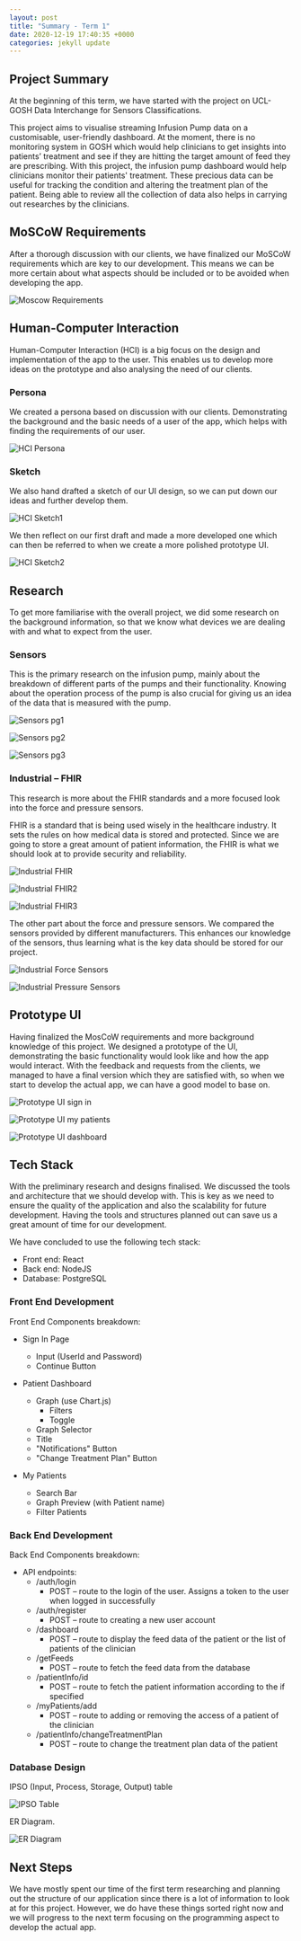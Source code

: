 ```yaml
---
layout: post
title: "Summary - Term 1"
date: 2020-12-19 17:40:35 +0000
categories: jekyll update
---
```


## Project Summary

At the beginning of this term, we have started with the project on UCL-GOSH Data Interchange for Sensors Classifications.

This project aims to visualise streaming Infusion Pump data on a customisable, user-friendly dashboard. At the moment, there is no monitoring system in GOSH which would help clinicians to get insights into patients’ treatment and see if they are hitting the target amount of feed they are prescribing. With this project, the infusion pump dashboard would help clinicians monitor their patients' treatment. These precious data can be useful for tracking the condition and altering the treatment plan of the patient. Being able to review all the collection of data also helps in carrying out researches by the clinicians.

## MoSCoW Requirements

After a thorough discussion with our clients, we have finalized our MoSCoW requirements which are key to our development. This means we can be more certain about what aspects should be included or to be avoided when developing the app.

![Moscow Requirements](/Dev-Blog/assets/week6/moscow.png)

## Human-Computer Interaction

Human-Computer Interaction (HCI) is a big focus on the design and implementation of the app to the user. This enables us to develop more ideas on the prototype and also analysing the need of our clients.

### Persona

We created a persona based on discussion with our clients. Demonstrating the background and the basic needs of a user of the app, which helps with finding the requirements of our user.

![HCI Persona](/Dev-Blog/assets/week3/persona.png)

### Sketch

We also hand drafted a sketch of our UI design, so we can put down our ideas and further develop them.

![HCI Sketch1](/Dev-Blog/assets/week3/sketch1.png)

We then reflect on our first draft and made a more developed one which can then be referred to when we create a more polished prototype UI.

![HCI Sketch2](/Dev-Blog/assets/week3/sketch2.png)

## Research

To get more familiarise with the overall project, we did some research on the background information, so that we know what devices we are dealing with and what to expect from the user.

### Sensors

This is the primary research on the infusion pump, mainly about the breakdown of different parts of the pumps and their functionality. Knowing about the operation process of the pump is also crucial for giving us an idea of the data that is measured with the pump.

![Sensors pg1](/Dev-Blog/assets/week3/presentation_slide1.png)

![Sensors pg2](/Dev-Blog/assets/week3/presentation_slide2.png)

![Sensors pg3](/Dev-Blog/assets/week3/presentation_slide3.png)

### Industrial – FHIR

This research is more about the FHIR standards and a more focused look into the force and pressure sensors.

FHIR is a standard that is being used wisely in the healthcare industry. It sets the rules on how medical data is stored and protected. Since we are going to store a great amount of patient information, the FHIR is what we should look at to provide security and reliability.

![Industrial FHIR](/Dev-Blog/assets/week4/FHIR.png)

![Industrial FHIR2](/Dev-Blog/assets/week4/FHIR2.png)

![Industrial FHIR3](/Dev-Blog/assets/week4/FHIR3.png)

The other part about the force and pressure sensors. We compared the sensors provided by different manufacturers. This enhances our knowledge of the sensors, thus learning what is the key data should be stored for our project.

![Industrial Force Sensors](/Dev-Blog/assets/week4/force_sensors.png)

![Industrial Pressure Sensors](/Dev-Blog/assets/week4/pressure_sensors.png)


## Prototype UI

Having finalized the MosCoW requirements and more background knowledge of this project. We designed a prototype of the UI, demonstrating the basic functionality would look like and how the app would interact. With the feedback and requests from the clients, we managed to have a final version which they are satisfied with, so when we start to develop the actual app, we can have a good model to base on.


![Prototype UI sign in](/Dev-Blog/assets/week6/sign_in.png)

![Prototype UI my patients](/Dev-Blog/assets/week6/my_patients.png)

![Prototype UI dashboard](/Dev-Blog/assets/week6/patient_dashboard.png)

## Tech Stack

With the preliminary research and designs finalised. We discussed the tools and architecture that we should develop with. This is key as we need to ensure the quality of the application and also the scalability for future development. Having the tools and structures planned out can save us a great amount of time for our development.

We have concluded to use the following tech stack:
-	Front end: React
-	Back end: NodeJS
-	Database: PostgreSQL

### Front End Development

Front End Components breakdown:

- Sign In Page
  - Input (UserId and Password)
  - Continue Button

- Patient Dashboard
  - Graph (use Chart.js)
    - Filters
    - Toggle
  - Graph Selector
  - Title
  - "Notifications" Button
  - "Change Treatment Plan" Button

- My Patients
  - Search Bar
  - Graph Preview (with Patient name)
  - Filter Patients

### Back End Development

Back End Components breakdown:

- API endpoints:
    - /auth/login
        - POST – route to the login of the user. Assigns a token to the user when logged in successfully
    - /auth/register
        - POST – route to creating a new user account
    - /dashboard
        - POST – route to display the feed data of the patient or the list of patients of the clinician
    - /getFeeds
        - POST – route to fetch the feed data from the database
    - /patientInfo/id
        - POST – route to fetch the patient information according to the if specified
    - /myPatients/add
        - POST – route to adding or removing the access of a patient of the clinician
    - /patientInfo/changeTreatmentPlan
        - POST – route to change the treatment plan data of the patient

### Database Design

IPSO (Input, Process, Storage, Output) table

![IPSO Table](/Dev-Blog/assets/week9/IPSO.png)

ER Diagram.

![ER Diagram](/Dev-Blog/assets/week9/ER_Diagram.jpg)

## Next Steps

We have mostly spent our time of the first term researching and planning out the structure of our application since there is a lot of information to look at for this project. However, we do have these things sorted right now and we will progress to the next term focusing on the programming aspect to develop the actual app. 
